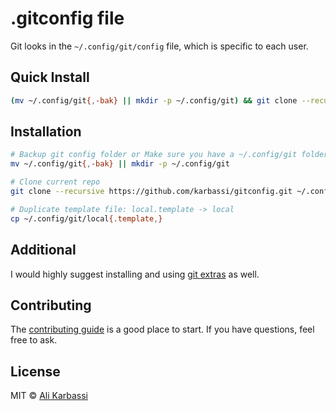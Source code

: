 # .gitconfig file

Git looks in the `~/.config/git/config` file, which is specific to each user.

## Quick Install

```sh
(mv ~/.config/git{,-bak} || mkdir -p ~/.config/git) && git clone --recurse-submodules https://github.com/karbassi/gitconfig.git ~/.config/git
```

## Installation

```sh
# Backup git config folder or Make sure you have a ~/.config/git folder
mv ~/.config/git{,-bak} || mkdir -p ~/.config/git

# Clone current repo
git clone --recursive https://github.com/karbassi/gitconfig.git ~/.config/git

# Duplicate template file: local.template -> local
cp ~/.config/git/local{.template,}
```

## Additional

I would highly suggest installing and using [git extras](https://github.com/tj/git-extras) as well.

## Contributing

The [contributing guide](CODE_OF_CONDUCT.md) is a good place to start. If you have questions, feel free to ask.

## License

MIT © [Ali Karbassi](https://karbassi.com)
